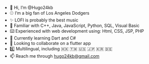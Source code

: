 - 👋 Hi, I’m @Hugo24kb
- :baseball: I’m a big fan of Los Angeles Dodgers
- :sparkles: LOFI is probably the best music
- :mechanical_arm: Familiar with C++, Java, JavaScript, Python, SQL, Visual Basic
- :keyboard: Experienced with web development using: Html, CSS, JSP, PHP
- 🌱 Currently learning Dart and C#
- 💞️ Looking to collaborate on a flutter app
- :six: Multilingual, including 🇭🇰 🇹🇼 :us: :jp: :kr: :de: 
- 📫 Reach me through hugo24kb@gmail.com

<!---
Hugo24kb/Hugo24kb is a ✨ special ✨ repository because its `README.md` (this file) appears on your GitHub profile.
You can click the Preview link to take a look at your changes.
--->
